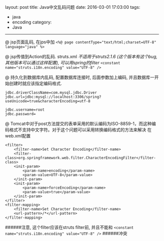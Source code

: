 layout: post
title: Java中文乱码问题
date: 2016-03-01 17:03:00
tags: 
- java
- encoding
category:
- Java
---

@ jsp页面乱码, 在jps中加
`<%@ page contentType="text/html;charset=UTF-8" language="java" %>`

@ jsp传值到Action的乱码.
struts.xml
*不适用于struts2.1.6 (这个版本有这个bug, 其他版本可以通过这样配置), 可以用spring的filter*
`<constant name="struts.i18n.encoding" value="UTF-8" />`

@ 持久化到数据库内乱码,
配置数据库连接时, 后面参数加上编码, 并且数据库一开始创建时就应该指定编码格式.
```
jdbc.driverClassName=com.mysql.jdbc.Driver
jdbc.url=jdbc:mysql://localhost:3306/spring?useUnicode=true&characterEncoding=utf-8

jdbc.username=root
jdbc.password=
```

@ Tomcat中对于post方法提交的表单采用的默认编码为ISO-8859-1，而这种编码格式不支持中文字符。对于这个问题可以采用转换编码格式的方法来解决
在web.xml配置
```
<filter>
    <filter-name>Set Character Encoding</filter-name>
    <filter-class>org.springframework.web.filter.CharacterEncodingFilter</filter-class>
    <init-param>
        <param-name>encoding</param-name>
        <param-value>UTF-8</param-value>
    </init-param>
    <init-param>
        <param-name>forceEncoding</param-name>
        <param-value>true</param-value>
    </init-param>
</filter>
<filter-mapping>
    <filter-name>Set Character Encoding</filter-name>
    <url-pattern>/*</url-pattern>
</filter-mapping>
```

######注意, 这个filter应该在struts filter前, 并且不能和
`<constant name="struts.i18n.encoding" value="UTF-8" />`
######冲突